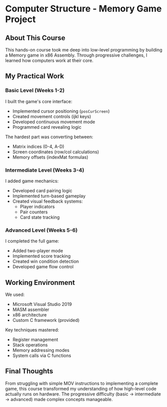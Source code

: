 # Computer Structure - Memory Game Project

## About This Course
This hands-on course took me deep into low-level programming by building a Memory game in x86 Assembly. Through progressive challenges, I learned how computers work at their core.

## My Practical Work

### Basic Level (Weeks 1-2)
I built the game's core interface:
- Implemented cursor positioning (`posCurScreen`)
- Created movement controls (ijkl keys)
- Developed continuous movement mode
- Programmed card revealing logic

The hardest part was converting between:
- Matrix indices (0-4, A-D)
- Screen coordinates (row/col calculations)
- Memory offsets (indexMat formulas)

### Intermediate Level (Weeks 3-4)
I added game mechanics:
- Developed card pairing logic
- Implemented turn-based gameplay
- Created visual feedback systems:
  - Player indicators
  - Pair counters
  - Card state tracking

### Advanced Level (Weeks 5-6)
I completed the full game:
- Added two-player mode
- Implemented score tracking
- Created win condition detection
- Developed game flow control

## Working Environment
We used:
- Microsoft Visual Studio 2019
- MASM assembler
- x86 architecture
- Custom C framework (provided)

Key techniques mastered:
- Register management
- Stack operations
- Memory addressing modes
- System calls via C functions

## Final Thoughts
From struggling with simple MOV instructions to implementing a complete game, this course transformed my understanding of how high-level code actually runs on hardware. The progressive difficulty (basic → intermediate → advanced) made complex concepts manageable.
